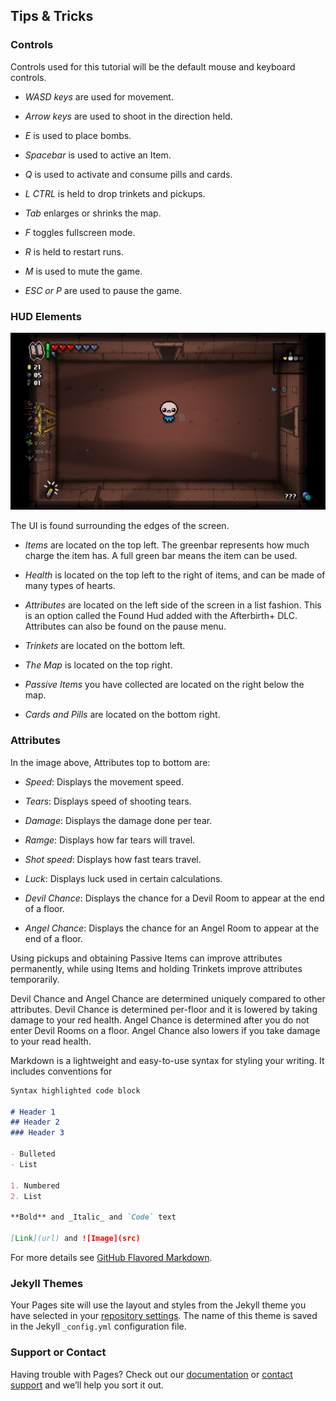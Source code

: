 ## Tips & Tricks

### Controls

Controls used for this tutorial will be the default mouse and keyboard controls.

- *WASD keys* are used for movement.

- *Arrow keys* are used to shoot in the direction held.

- *E* is used to place bombs.

- *Spacebar* is used to active an Item.

- *Q* is used to activate and consume pills and cards.

- *L CTRL* is held to drop trinkets and pickups.

- *Tab* enlarges or shrinks the map.

- *F* toggles fullscreen mode.

- *R* is held to restart runs.

- *M* is used to mute the game.

- *ESC or P* are used to pause the game.

### HUD Elements

![UI](images/demonstration.jpg)

The UI is found surrounding the edges of the screen.

- *Items* are located on the top left. The greenbar represents how much charge the item has. A full green bar means the item can be used.

- *Health* is located on the top left to the right of items, and can be made of many types of hearts.

- *Attributes* are located on the left side of the screen in a list fashion. This is an option called the Found Hud added with the Afterbirth+ DLC. Attributes can also be found on the pause menu.

- *Trinkets* are located on the bottom left.

- *The Map* is located on the top right.

- *Passive Items* you have collected are located on the right below the map.

- *Cards and Pills* are located on the bottom right. 

### Attributes

In the image above, Attributes top to bottom are:

- *Speed*: Displays the movement speed.

- *Tears*: Displays speed of shooting tears.

- *Damage*: Displays the damage done per tear.

- *Ramge*: Displays how far tears will travel.

- *Shot speed*: Displays how fast tears travel.

- *Luck*: Displays luck used in certain calculations.

- *Devil Chance*: Displays the chance for a Devil Room to appear at the end of a floor.

- *Angel Chance*: Displays the chance for an Angel Room to appear at the end of a floor.

Using pickups and obtaining Passive Items can improve attributes permanently, while using Items and holding Trinkets improve attributes temporarily.

Devil Chance and Angel Chance are determined uniquely compared to other attributes. Devil Chance is determined per-floor and it is lowered by taking damage to your red health. Angel Chance is determined after you do not enter Devil Rooms on a floor. Angel Chance also lowers if you take damage to your read health. 

Markdown is a lightweight and easy-to-use syntax for styling your writing. It includes conventions for

```markdown
Syntax highlighted code block

# Header 1
## Header 2
### Header 3

- Bulleted
- List

1. Numbered
2. List

**Bold** and _Italic_ and `Code` text

[Link](url) and ![Image](src)
```

For more details see [GitHub Flavored Markdown](https://guides.github.com/features/mastering-markdown/).

### Jekyll Themes

Your Pages site will use the layout and styles from the Jekyll theme you have selected in your [repository settings](https://github.com/elliottim/elliottim.github.io/settings/pages). The name of this theme is saved in the Jekyll `_config.yml` configuration file.

### Support or Contact

Having trouble with Pages? Check out our [documentation](https://docs.github.com/categories/github-pages-basics/) or [contact support](https://support.github.com/contact) and we’ll help you sort it out.
